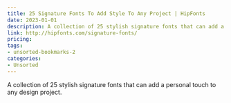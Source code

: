 ```yaml
---
title: 25 Signature Fonts To Add Style To Any Project | HipFonts
date: 2023-01-01
description: A collection of 25 stylish signature fonts that can add a personal touch to any design project.
link: http://hipfonts.com/signature-fonts/
pricing: 
tags: 
- unsorted-bookmarks-2 
categories: 
- Unsorted 
---
```


A collection of 25 stylish signature fonts that can add a personal touch to any design project.